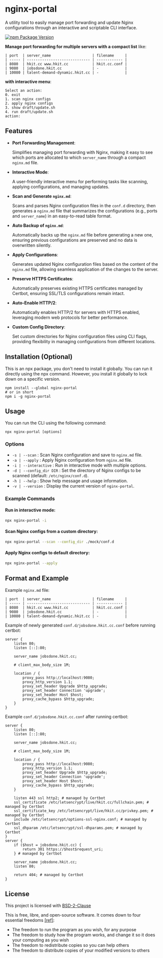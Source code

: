 # nginx-portal

A utility tool to easily manage port forwarding and update Nginx configurations through an interactive and scriptable CLI interface.

[![npm Package Version](https://img.shields.io/npm/v/nginx-portal)](https://www.npmjs.com/package/nginx-portal)

**Manage port forwarding for multiple servers with a compact list** like:

```
| port  | server_name                   | filename     |
| ----- | ----------------------------- | ------------ |
| 8080  | hkit.cc www.hkit.cc           | hkit.cc.conf |
| 9080  | jobsdone.hkit.cc              | -            |
| 10080 | talent-demand-dynamic.hkit.cc | -            |
```

**with interactive menu**:

```
Select an action:
0. exit
1. scan nginx configs
2. apply nginx configs
3. show draft/update.sh
4. run draft/update.sh
action:
```

## Features

- **Port Forwarding Management**:

  Simplifies managing port forwarding with Nginx, making it easy to see which ports are allocated to which `server_name` through a compact `nginx.md` file.

- **Interactive Mode**:

  A user-friendly interactive menu for performing tasks like scanning, applying configurations, and managing updates.

- **Scan and Generate `nginx.md`**:

  Scans and parses Nginx configuration files in the `conf.d` directory, then generates a `nginx.md` file that summarizes the configurations (e.g., ports and `server_name`) in an easy-to-read table format.

- **Auto Backup of `nginx.md`**:

  Automatically backs up the `nginx.md` file before generating a new one, ensuring previous configurations are preserved and no data is overwritten silently.

- **Apply Configurations**:

  Generates updated Nginx configuration files based on the content of the `nginx.md` file, allowing seamless application of the changes to the server.

- **Preserve HTTPS Certificates**:

  Automatically preserves existing HTTPS certificates managed by Certbot, ensuring SSL/TLS configurations remain intact.

- **Auto-Enable HTTP/2**:

  Automatically enables HTTP/2 for servers with HTTPS enabled, leveraging modern web protocols for better performance.

- **Custom Config Directory**:

  Set custom directories for Nginx configuration files using CLI flags, providing flexibility in managing configurations from different locations.

## Installation (Optional)

This is an npx package, you don't need to install it globally. You can run it directly using the npx command. However, you install it globally to lock down on a specific version.

```shell
npm install --global nginx-portal
# or in short
npm i -g nginx-portal
```

## Usage

You can run the CLI using the following command:

```shell
npx nginx-portal [options]
```

### Options

- `-s | --scan` : Scan Nginx configuration and save to `nginx.md` file.
- `-a | --apply` : Apply Nginx configuration from `nginx.md` file.
- `-i | --interactive` : Run in interactive mode with multiple options.
- `-d | --config_dir DIR` : Set the directory of Nginx configs to be scanned (default: `/etc/nginx/conf.d`).
- `-h | --help` : Show help message and usage information.
- `-v | --version` : Display the current version of `nginx-portal`.

### Example Commands

#### Run in interactive mode:

```bash
npx nginx-portal -i
```

#### Scan Nginx configs from a custom directory:

```bash
npx nginx-portal --scan --config_dir ./mock/conf.d
```

#### Apply Nginx configs to default directory:

```bash
npx nginx-portal --apply
```

## Format and Example

Example `nginx.md` file:

```
| port  | server_name                   | filename     |
| ----- | ----------------------------- | ------------ |
| 8080  | hkit.cc www.hkit.cc           | hkit.cc.conf |
| 9080  | jobsdone.hkit.cc              | -            |
| 10080 | talent-demand-dynamic.hkit.cc | -            |
```

Example of newly generated `conf.d/jobsdone.hkit.cc.conf` before running certbot:

```
server {
    listen 80;
    listen [::]:80;

    server_name jobsdone.hkit.cc;

    # client_max_body_size 1M;

    location / {
        proxy_pass http://localhost:9080;
        proxy_http_version 1.1;
        proxy_set_header Upgrade $http_upgrade;
        proxy_set_header Connection 'upgrade';
        proxy_set_header Host $host;
        proxy_cache_bypass $http_upgrade;
    }
}
```

Example `conf.d/jobsdone.hkit.cc.conf` after running certbot:

```
server {
    listen 80;
    listen [::]:80;

    server_name jobsdone.hkit.cc;

    # client_max_body_size 1M;

    location / {
        proxy_pass http://localhost:9080;
        proxy_http_version 1.1;
        proxy_set_header Upgrade $http_upgrade;
        proxy_set_header Connection 'upgrade';
        proxy_set_header Host $host;
        proxy_cache_bypass $http_upgrade;
    }

    listen 443 ssl http2; # managed by Certbot
    ssl_certificate /etc/letsencrypt/live/hkit.cc/fullchain.pem; # managed by Certbot
    ssl_certificate_key /etc/letsencrypt/live/hkit.cc/privkey.pem; # managed by Certbot
    include /etc/letsencrypt/options-ssl-nginx.conf; # managed by Certbot
    ssl_dhparam /etc/letsencrypt/ssl-dhparams.pem; # managed by Certbot
}
server {
    if ($host = jobsdone.hkit.cc) {
        return 301 https://$host$request_uri;
    } # managed by Certbot

    server_name jobsdone.hkit.cc;
    listen 80;

    return 404; # managed by Certbot
}
```

## License

This project is licensed with [BSD-2-Clause](./LICENSE)

This is free, libre, and open-source software. It comes down to four essential freedoms [[ref]](https://seirdy.one/2021/01/27/whatsapp-and-the-domestication-of-users.html#fnref:2):

- The freedom to run the program as you wish, for any purpose
- The freedom to study how the program works, and change it so it does your computing as you wish
- The freedom to redistribute copies so you can help others
- The freedom to distribute copies of your modified versions to others
